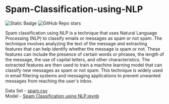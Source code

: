 # Spam-Classification-using-NLP

![Static Badge](https://img.shields.io/badge/Repo-Spam_Classification_using_NLP-orange)
![GitHub Repo stars](https://img.shields.io/github/stars/manulthanura/Spam-Classification-using-NLP?color=yellow)


Spam classification using NLP is a technique that uses Natural Language Processing (NLP) to classify emails or messages as spam or not spam. The technique involves analyzing the text of the message and extracting features that can help identify whether the message is spam or not. These features can include the presence of certain words or phrases, the length of the message, the use of capital letters, and other characteristics. The extracted features are then used to train a machine learning model that can classify new messages as spam or not spam. This technique is widely used in email filtering systems and messaging applications to prevent unwanted messages from reaching the user's inbox.

Data Set - [spam.csv](./spam.csv) <br>
Model - [Spam Classification using NLP.ipynb](./Spam_Classification_using_NLP.ipynb)

